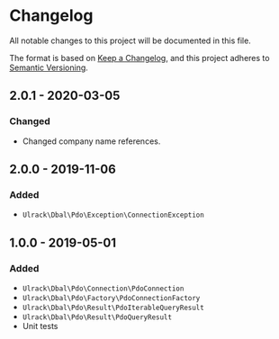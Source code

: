 # Changelog
All notable changes to this project will be documented in this file.

The format is based on [Keep a Changelog](https://keepachangelog.com/en/1.0.0/),
and this project adheres to [Semantic Versioning](https://semver.org/spec/v2.0.0.html).

## 2.0.1 - 2020-03-05
### Changed
- Changed company name references.

## 2.0.0 - 2019-11-06
### Added
- `Ulrack\Dbal\Pdo\Exception\ConnectionException`

## 1.0.0 - 2019-05-01
### Added
- `Ulrack\Dbal\Pdo\Connection\PdoConnection`
- `Ulrack\Dbal\Pdo\Factory\PdoConnectionFactory`
- `Ulrack\Dbal\Pdo\Result\PdoIterableQueryResult`
- `Ulrack\Dbal\Pdo\Result\PdoQueryResult`
- Unit tests

[Unreleased]: https://github.com/ulrack/dbal-pdo/compare/2.0.1...HEAD
[2.0.1]: https://github.com/ulrack/dbal-pdo/compare/2.0.0...2.0.1
[2.0.0]: https://github.com/ulrack/dbal-pdo/compare/1.0.0...2.0.0
